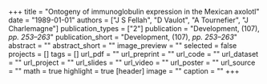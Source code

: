 +++
title = "Ontogeny of immunoglobulin expression in the Mexican axolotl"
date = "1989-01-01"
authors = ["J S Fellah", "D Vaulot", "A Tournefier", "J Charlemagne"]
publication_types = ["2"]
publication = "Development, (107), _pp. 253–263_"
publication_short = "Development, (107), _pp. 253–263_"
abstract = ""
abstract_short = ""
image_preview = ""
selected = false
projects = []
tags = []
url_pdf = ""
url_preprint = ""
url_code = ""
url_dataset = ""
url_project = ""
url_slides = ""
url_video = ""
url_poster = ""
url_source = ""
math = true
highlight = true
[header]
image = ""
caption = ""
+++
